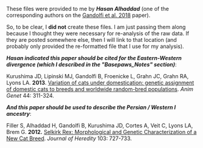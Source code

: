 These files were provided to me by ***Hasan Alhaddad*** (one of the corresponding authors on the [Gandolfi et al. 2018](https://www.nature.com/articles/s41598-018-25438-0) paper).

So, to be clear, I **did not** create these files.  I am just passing them along because I thought they were necessary for re-analysis of the raw data.  If they are posted somewhere else, then I will link to that location (and probably only provided the re-formatted file that I use for my analysis).

***Hasan indicated this paper should be cited for the Eastern-Western divergence (which I described in the "Basepaws_Notes" section)***:

Kurushima JD, Lipinski MJ, Gandolfi B, Froenicke L, Grahn JC, Grahn RA, Lyons LA. **2013**. [Variation of cats under domestication: genetic assignment of domestic cats to breeds and worldwide random-bred populations](https://www.ncbi.nlm.nih.gov/pmc/articles/PMC3594446/). *Anim Genet* 44: 311-324.

***And this paper should be used to describe the Persian / Western I ancestry***:

Filler S, Alhaddad H, Gandolfi B, Kurushima JD, Cortes A, Veit C, Lyons LA, Brem G. **2012.** [Selkirk Rex: Morphological and Genetic Characterization of a New Cat Breed](https://www.ncbi.nlm.nih.gov/pmc/articles/PMC3695623/). *Journal of Heredity* 103: 727-733.

